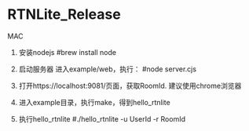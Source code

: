# RTNLite_Release
MAC
1. 安装nodejs
#brew install node

2. 启动服务器
进入example/web，执行：
#node server.cjs 

3. 打开https://localhost:9081/页面，获取RoomId. 建议使用chrome浏览器

4. 进入example目录，执行make，得到hello_rtnlite

5. 执行hello_rtnlite
#./hello_rtnlite -u UserId -r RoomId